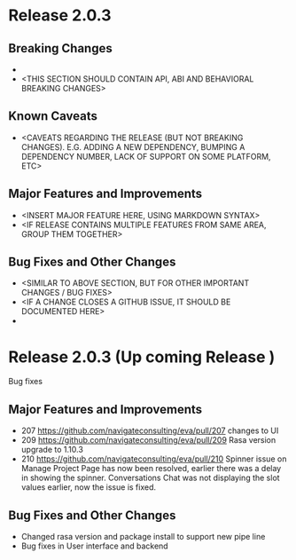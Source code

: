 # Release 2.0.3

<INSERT SMALL BLURB ABOUT RELEASE FOCUS AREA AND POTENTIAL TOOLCHAIN CHANGES>

## Breaking Changes

* <DOCUMENT BREAKING CHANGES HERE>
* <THIS SECTION SHOULD CONTAIN API, ABI AND BEHAVIORAL BREAKING CHANGES>

## Known Caveats

* <CAVEATS REGARDING THE RELEASE (BUT NOT BREAKING CHANGES). E.G. ADDING A NEW DEPENDENCY, BUMPING A DEPENDENCY NUMBER, LACK OF SUPPORT ON SOME PLATFORM, ETC>

## Major Features and Improvements

* <INSERT MAJOR FEATURE HERE, USING MARKDOWN SYNTAX>
* <IF RELEASE CONTAINS MULTIPLE FEATURES FROM SAME AREA, GROUP THEM TOGETHER>

## Bug Fixes and Other Changes

* <SIMILAR TO ABOVE SECTION, BUT FOR OTHER IMPORTANT CHANGES / BUG FIXES>
* <IF A CHANGE CLOSES A GITHUB ISSUE, IT SHOULD BE DOCUMENTED HERE>
* <NOTES SHOULD BE GROUPED PER AREA>



# Release 2.0.3 (Up coming Release )

Bug fixes

## Major Features and Improvements

* 207 <https://github.com/navigateconsulting/eva/pull/207> changes to UI
* 209 <https://github.com/navigateconsulting/eva/pull/209> Rasa version upgrade to 1.10.3
* 210 <https://github.com/navigateconsulting/eva/pull/210> Spinner issue on Manage Project Page has now been resolved, earlier there was a delay in showing the spinner. Conversations Chat was not displaying the slot values earlier, now the issue is fixed.

## Bug Fixes and Other Changes

* Changed rasa version and package install to support new pipe line 
* Bug fixes in User interface and backend 

